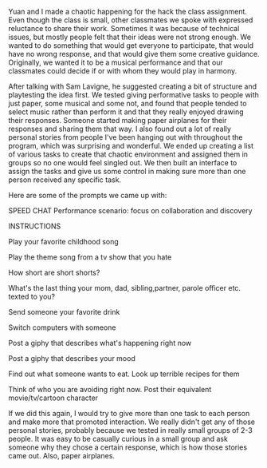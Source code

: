 Yuan and I made a chaotic happening for the hack the class assignment. Even though the class is small, other classmates we spoke with expressed reluctance to share their work. Sometimes it was because of technical issues, but mostly people felt that their ideas were not strong enough. We wanted to do something that would get everyone to participate, that would have no wrong response, and that would give them some creative guidance. Originally, we wanted it to be a musical performance and that our classmates could decide if or with whom they would play in harmony. 

After talking with Sam Lavigne, he suggested creating a bit of structure and playtesting the idea first. We tested giving performative tasks to people with just paper, some musical and some not, and found that people tended to select music rather than perform it and that they really enjoyed drawing their responses. Someone started making paper airplanes for their responses and sharing them that way. I also found out a lot of really personal stories from people I've been hanging out with throughout the program, which was surprising and wonderful. We ended up creating a list of various tasks to create that chaotic environment and assigned them in groups so no one would feel singled out. We then built an interface to assign the tasks and give us some control in making sure more than one person received any specific task.



Here are some of the prompts we came up with:


SPEED CHAT
Performance scenario: focus on collaboration and discovery


INSTRUCTIONS

Play your favorite childhood song

Play the theme song from a tv show that you hate

How short are short shorts?

What's the last thing your mom, dad, sibling,partner, parole officer etc. texted to you?

Send someone your favorite drink

Switch computers with someone

Post a giphy that describes what's happening right now

Post a giphy that describes your mood

Find out what someone wants to eat. Look up terrible recipes for them

Think of who you are avoiding right now. Post their equivalent movie/tv/cartoon character




If we did this again, I would try to give more than one task to each person and make more that promoted interaction. We really didn't get any of those personal stories, probably because we tested in really small groups of 2-3 people. It was easy to be casually curious in a small group and ask someone why they chose a certain response, which is how those stories came out. Also, paper airplanes.